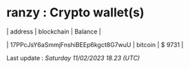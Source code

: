 # ranzy : Crypto wallet(s)



| address | blockchain | Balance |

| 17PPcJsY6aSmmjFnshiBEEp6kgct8G7wuU | bitcoin | $ 9731 | 



Last update : _Saturday 11/02/2023 18.23 (UTC)_ 



